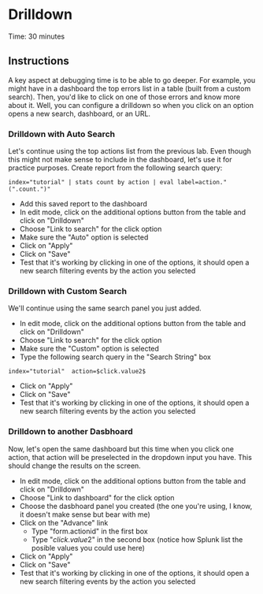 # Drilldown
Time: 30 minutes

## Instructions
A key aspect at debugging time is to be able to go deeper. For example, you might have in a dashboard the top errors list in a table (built from a custom search). Then, you'd like to click on one of those errors and know more about it. Well, you can configure a drilldown so when you click on an option opens a new search, dashboard, or an URL.

### Drilldown with Auto Search
Let's continue using the top actions list from the previous lab. Even though this might not make sense to include in the dashboard, let's use it for practice purposes. Create report from the following search query:

```
index="tutorial" | stats count by action | eval label=action." (".count.")"
```

- Add this saved report to the dashboard
- In edit mode, click on the additional options button from the table and click on "Drilldown"
- Choose "Link to search" for the click option
- Make sure the "Auto" option is selected
- Click on "Apply"
- Click on "Save"
- Test that it's working by clicking in one of the options, it should open a new search filtering events by the action you selected

### Drilldown with Custom Search
We'll continue using the same search panel you just added.

- In edit mode, click on the additional options button from the table and click on "Drilldown"
- Choose "Link to search" for the click option
- Make sure the "Custom" option is selected
- Type the following search query in the "Search String" box

```
index="tutorial"  action=$click.value2$
```

- Click on "Apply"
- Click on "Save"
- Test that it's working by clicking in one of the options, it should open a new search filtering events by the action you selected

### Drilldown to another Dasbhoard
Now, let's open the same dashboard but this time when you click one action, that action will be preselected in the dropdown input you have. This should change the results on the screen.

- In edit mode, click on the additional options button from the table and click on "Drilldown"
- Choose "Link to dashboard" for the click option
- Choose the dasbhoard panel you created (the one you're using, I know, it doesn't make sense but bear with me)
- Click on the "Advance" link
    - Type "form.actionid" in the first box
    - Type "$click.value2$" in the second box (notice how Splunk list the posible values you could use here)
- Click on "Apply"
- Click on "Save"
- Test that it's working by clicking in one of the options, it should open a new search filtering events by the action you selected